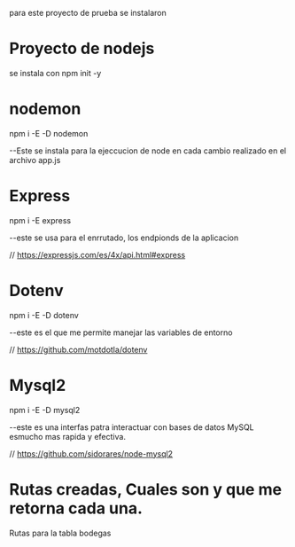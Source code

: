 para este proyecto de prueba se instalaron 
# Proyecto de nodejs
se instala con npm init -y


# nodemon
npm i -E -D nodemon

--Este se instala para la ejeccucion de node en cada cambio realizado en el archivo app.js

# Express
npm i -E express

--este se usa para el enrrutado, los endpionds de la aplicacion

// https://expressjs.com/es/4x/api.html#express

# Dotenv

npm i -E -D dotenv

--este es el que me permite manejar las variables de entorno

// https://github.com/motdotla/dotenv

# Mysql2
npm i -E -D mysql2

--este es una interfas patra interactuar con bases de datos MySQL esmucho mas rapida y efectiva.

// https://github.com/sidorares/node-mysql2

# Rutas creadas, Cuales son y que me retorna cada una.

Rutas para la tabla bodegas 




